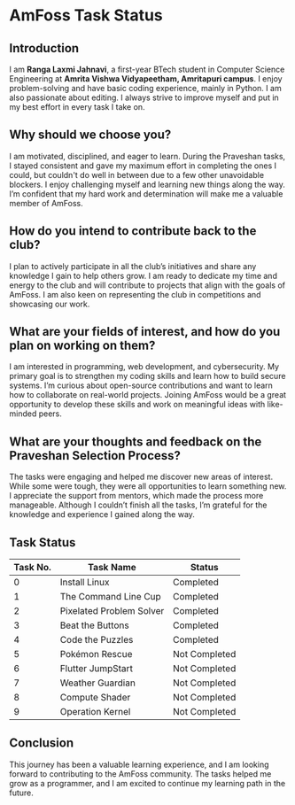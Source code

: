 # AmFoss Task Status

## Introduction

I am **Ranga Laxmi Jahnavi**, a first-year BTech student in Computer Science Engineering at **Amrita Vishwa Vidyapeetham, Amritapuri campus**. I enjoy problem-solving and have basic coding experience, mainly in Python. I am also passionate about editing. I always strive to improve myself and put in my best effort in every task I take on.

## Why should we choose you?

I am motivated, disciplined, and eager to learn. During the Praveshan tasks, I stayed consistent and gave my maximum effort in completing the ones I could, but couldn't do well in between due to a few other unavoidable blockers. I enjoy challenging myself and learning new things along the way. I’m confident that my hard work and determination will make me a valuable member of AmFoss.

## How do you intend to contribute back to the club?

I plan to actively participate in all the club’s initiatives and share any knowledge I gain to help others grow. I am ready to dedicate my time and energy to the club and will contribute to projects that align with the goals of AmFoss. I am also keen on representing the club in competitions and showcasing our work.

## What are your fields of interest, and how do you plan on working on them?

I am interested in programming, web development, and cybersecurity. My primary goal is to strengthen my coding skills and learn how to build secure systems. I’m curious about open-source contributions and want to learn how to collaborate on real-world projects. Joining AmFoss would be a great opportunity to develop these skills and work on meaningful ideas with like-minded peers.

## What are your thoughts and feedback on the Praveshan Selection Process?

The tasks were engaging and helped me discover new areas of interest. While some were tough, they were all opportunities to learn something new. I appreciate the support from mentors, which made the process more manageable. Although I couldn’t finish all the tasks, I’m grateful for the knowledge and experience I gained along the way.

## Task Status

| Task No. | Task Name               | Status        |
|----------|--------------------------|---------------|
| 0        | Install Linux            | Completed     |
| 1        | The Command Line Cup     | Completed     |
| 2        | Pixelated Problem Solver | Completed     |
| 3        | Beat the Buttons         | Completed     |
| 4        | Code the Puzzles         | Completed     |
| 5        | Pokémon Rescue           | Not Completed |
| 6        | Flutter JumpStart        | Not Completed |
| 7        | Weather Guardian         | Not Completed |
| 8        | Compute Shader           | Not Completed |
| 9        | Operation Kernel         | Not Completed |

## Conclusion

This journey has been a valuable learning experience, and I am looking forward to contributing to the AmFoss community. The tasks helped me grow as a programmer, and I am excited to continue my learning path in the future.
